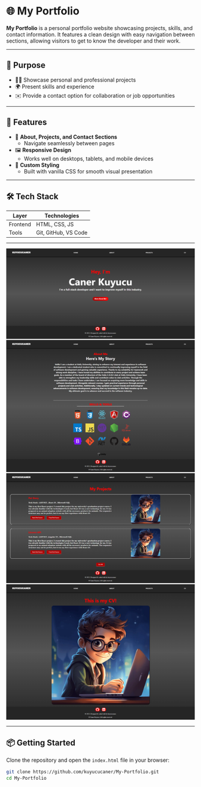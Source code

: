 # 🌐 My Portfolio

**My Portfolio** is a personal portfolio website showcasing projects, skills, and contact information. It features a clean design with easy navigation between sections, allowing visitors to get to know the developer and their work. 

---

## 🎯 Purpose

- 🧑‍💻 Showcase personal and professional projects
- 🌍 Present skills and experience
- ✉️ Provide a contact option for collaboration or job opportunities

---

## 🚀 Features

- 📄 **About, Projects, and Contact Sections**
  - Navigate seamlessly between pages
- 🖼️ **Responsive Design**
  - Works well on desktops, tablets, and mobile devices
- 🎨 **Custom Styling**
  - Built with vanilla CSS for smooth visual presentation

---

## 🛠️ Tech Stack

| Layer         | Technologies   |
|---------------|----------------|
| Frontend      | HTML, CSS, JS  |
| Tools         | Git, GitHub, VS Code |

---

<img src="./assets/home.png" width="600"/>

<img src="./assets/about.png" width="600"/>

<img src="./assets/projects.png" width="600"/>

<img src="./assets/welcome.png" width="600"/>

---
## 📦 Getting Started

Clone the repository and open the `index.html` file in your browser:

```bash
git clone https://github.com/kuyucucaner/My-Portfolio.git
cd My-Portfolio
